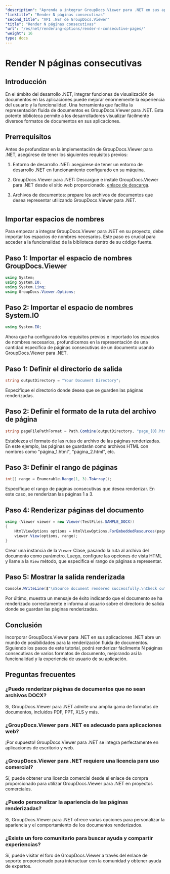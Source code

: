 ```yaml
---
"description": "Aprenda a integrar GroupDocs.Viewer para .NET en sus aplicaciones para representar sin esfuerzo documentos con N páginas consecutivas."
"linktitle": "Render N páginas consecutivas"
"second_title": "API .NET de GroupDocs.Viewer"
"title": "Render N páginas consecutivas"
"url": "/es/net/rendering-options/render-n-consecutive-pages/"
"weight": 16
type: docs
---
```

# Render N páginas consecutivas

## Introducción
En el ámbito del desarrollo .NET, integrar funciones de visualización de documentos en las aplicaciones puede mejorar enormemente la experiencia del usuario y la funcionalidad. Una herramienta que facilita la representación fluida de documentos es GroupDocs.Viewer para .NET. Esta potente biblioteca permite a los desarrolladores visualizar fácilmente diversos formatos de documentos en sus aplicaciones.
## Prerrequisitos
Antes de profundizar en la implementación de GroupDocs.Viewer para .NET, asegúrese de tener los siguientes requisitos previos:
1. Entorno de desarrollo .NET: asegúrese de tener un entorno de desarrollo .NET en funcionamiento configurado en su máquina.
  
2. GroupDocs.Viewer para .NET: Descargue e instale GroupDocs.Viewer para .NET desde el sitio web proporcionado. [enlace de descarga](https://releases.groupdocs.com/viewer/net/).
3. Archivos de documentos: prepare los archivos de documentos que desea representar utilizando GroupDocs.Viewer para .NET.
#
## Importar espacios de nombres
Para empezar a integrar GroupDocs.Viewer para .NET en su proyecto, debe importar los espacios de nombres necesarios. Este paso es crucial para acceder a la funcionalidad de la biblioteca dentro de su código fuente.
## Paso 1: Importar el espacio de nombres GroupDocs.Viewer
```csharp
using System;
using System.IO;
using System.Linq;
using GroupDocs.Viewer.Options;
```
## Paso 2: Importar el espacio de nombres System.IO
```csharp
using System.IO;
```

Ahora que ha configurado los requisitos previos e importado los espacios de nombres necesarios, profundicemos en la representación de una cantidad específica de páginas consecutivas de un documento usando GroupDocs.Viewer para .NET.
## Paso 1: Definir el directorio de salida
```csharp
string outputDirectory = "Your Document Directory";
```
Especifique el directorio donde desea que se guarden las páginas renderizadas.
## Paso 2: Definir el formato de la ruta del archivo de página
```csharp
string pageFilePathFormat = Path.Combine(outputDirectory, "page_{0}.html");
```
Establezca el formato de las rutas de archivo de las páginas renderizadas. En este ejemplo, las páginas se guardarán como archivos HTML con nombres como "página_1.html", "página_2.html", etc.
## Paso 3: Definir el rango de páginas
```csharp
int[] range = Enumerable.Range(1, 3).ToArray();
```
Especifique el rango de páginas consecutivas que desea renderizar. En este caso, se renderizan las páginas 1 a 3.
## Paso 4: Renderizar páginas del documento
```csharp
using (Viewer viewer = new Viewer(TestFiles.SAMPLE_DOCX))
{
    HtmlViewOptions options = HtmlViewOptions.ForEmbeddedResources(pageFilePathFormat);
    viewer.View(options, range);
}
```
Crear una instancia de la `Viewer` Clase, pasando la ruta al archivo del documento como parámetro. Luego, configure las opciones de vista HTML y llame a la `View` método, que especifica el rango de páginas a representar.
## Paso 5: Mostrar la salida renderizada
```csharp
Console.WriteLine($"\nSource document rendered successfully.\nCheck output in {outputDirectory}.");
```
Por último, muestra un mensaje de éxito indicando que el documento se ha renderizado correctamente e informa al usuario sobre el directorio de salida donde se guardan las páginas renderizadas.

## Conclusión
Incorporar GroupDocs.Viewer para .NET en sus aplicaciones .NET abre un mundo de posibilidades para la renderización fluida de documentos. Siguiendo los pasos de este tutorial, podrá renderizar fácilmente N páginas consecutivas de varios formatos de documento, mejorando así la funcionalidad y la experiencia de usuario de su aplicación.
## Preguntas frecuentes
### ¿Puedo renderizar páginas de documentos que no sean archivos DOCX?
Sí, GroupDocs.Viewer para .NET admite una amplia gama de formatos de documentos, incluidos PDF, PPT, XLS y más.
### ¿GroupDocs.Viewer para .NET es adecuado para aplicaciones web?
¡Por supuesto! GroupDocs.Viewer para .NET se integra perfectamente en aplicaciones de escritorio y web.
### ¿GroupDocs.Viewer para .NET requiere una licencia para uso comercial?
Sí, puede obtener una licencia comercial desde el enlace de compra proporcionado para utilizar GroupDocs.Viewer para .NET en proyectos comerciales.
### ¿Puedo personalizar la apariencia de las páginas renderizadas?
Sí, GroupDocs.Viewer para .NET ofrece varias opciones para personalizar la apariencia y el comportamiento de los documentos renderizados.
### ¿Existe un foro comunitario para buscar ayuda y compartir experiencias?
Sí, puede visitar el foro de GroupDocs.Viewer a través del enlace de soporte proporcionado para interactuar con la comunidad y obtener ayuda de expertos.